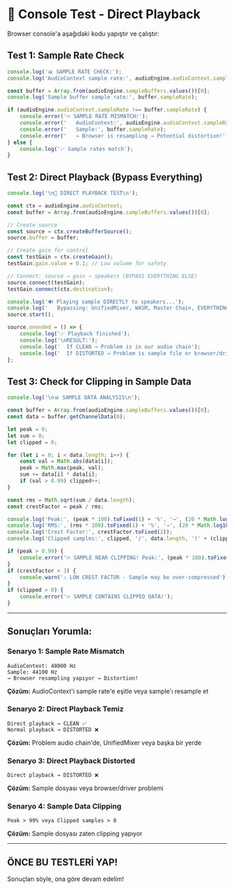 # 🧪 Console Test - Direct Playback

Browser console'a aşağıdaki kodu yapıştır ve çalıştır:

## Test 1: Sample Rate Check

```javascript
console.log('📊 SAMPLE RATE CHECK:');
console.log('AudioContext sample rate:', audioEngine.audioContext.sampleRate);

const buffer = Array.from(audioEngine.sampleBuffers.values())[0];
console.log('Sample buffer sample rate:', buffer.sampleRate);

if (audioEngine.audioContext.sampleRate !== buffer.sampleRate) {
    console.error('🔥 SAMPLE RATE MISMATCH!');
    console.error('   AudioContext:', audioEngine.audioContext.sampleRate);
    console.error('   Sample:', buffer.sampleRate);
    console.error('   → Browser is resampling → Potential distortion!');
} else {
    console.log('✅ Sample rates match');
}
```

## Test 2: Direct Playback (Bypass Everything)

```javascript
console.log('\n🧪 DIRECT PLAYBACK TEST\n');

const ctx = audioEngine.audioContext;
const buffer = Array.from(audioEngine.sampleBuffers.values())[0];

// Create source
const source = ctx.createBufferSource();
source.buffer = buffer;

// Create gain for control
const testGain = ctx.createGain();
testGain.gain.value = 0.1; // Low volume for safety

// Connect: source → gain → speakers (BYPASS EVERYTHING ELSE)
source.connect(testGain);
testGain.connect(ctx.destination);

console.log('🔊 Playing sample DIRECTLY to speakers...');
console.log('   Bypassing: UnifiedMixer, WASM, Master Chain, EVERYTHING!');
source.start();

source.onended = () => {
    console.log('✅ Playback finished');
    console.log('\nRESULT:');
    console.log('  If CLEAN → Problem is in our audio chain');
    console.log('  If DISTORTED → Problem is sample file or browser/driver');
};
```

## Test 3: Check for Clipping in Sample Data

```javascript
console.log('\n📊 SAMPLE DATA ANALYSIS\n');

const buffer = Array.from(audioEngine.sampleBuffers.values())[0];
const data = buffer.getChannelData(0);

let peak = 0;
let sum = 0;
let clipped = 0;

for (let i = 0; i < data.length; i++) {
    const val = Math.abs(data[i]);
    peak = Math.max(peak, val);
    sum += data[i] * data[i];
    if (val > 0.99) clipped++;
}

const rms = Math.sqrt(sum / data.length);
const crestFactor = peak / rms;

console.log('Peak:', (peak * 100).toFixed(1) + '%', '→', (20 * Math.log10(peak)).toFixed(2) + ' dBFS');
console.log('RMS:', (rms * 100).toFixed(1) + '%', '→', (20 * Math.log10(rms)).toFixed(2) + ' dBFS');
console.log('Crest Factor:', crestFactor.toFixed(2));
console.log('Clipped samples:', clipped, '/', data.length, '(' + (clipped / data.length * 100).toFixed(3) + '%)');

if (peak > 0.99) {
    console.error('🔥 SAMPLE NEAR CLIPPING! Peak:', (peak * 100).toFixed(1) + '%');
}
if (crestFactor < 3) {
    console.warn('⚠️ LOW CREST FACTOR - Sample may be over-compressed');
}
if (clipped > 0) {
    console.error('🔥 SAMPLE CONTAINS CLIPPED DATA!');
}
```

---

## Sonuçları Yorumla:

### Senaryo 1: Sample Rate Mismatch
```
AudioContext: 48000 Hz
Sample: 44100 Hz
→ Browser resampling yapıyor → Distortion!
```
**Çözüm:** AudioContext'i sample rate'e eşitle veya sample'ı resample et

### Senaryo 2: Direct Playback Temiz
```
Direct playback → CLEAN ✅
Normal playback → DISTORTED ❌
```
**Çözüm:** Problem audio chain'de, UnifiedMixer veya başka bir yerde

### Senaryo 3: Direct Playback Distorted
```
Direct playback → DISTORTED ❌
```
**Çözüm:** Sample dosyası veya browser/driver problemi

### Senaryo 4: Sample Data Clipping
```
Peak > 99% veya Clipped samples > 0
```
**Çözüm:** Sample dosyası zaten clipping yapıyor

---

## ÖNCE BU TESTLERİ YAP!

Sonuçları söyle, ona göre devam edelim!
